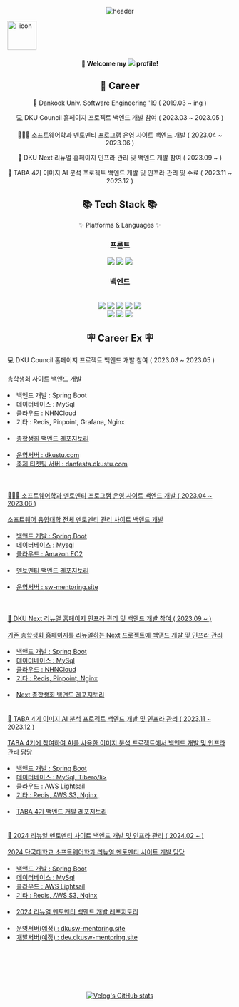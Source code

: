 <div align="center">
 
![header](https://capsule-render.vercel.app/api?type=Waving&color=gradient&height=200&section=header&text=gutanbug&fontColor=ffffff&fontSize=70&animation=fadeIn&fontAlignY=35)
 <div style="display: flex; align-items: flex-start;"><img src="https://techstack-generator.vercel.app/docker-icon.svg" alt="icon" width="65" height="65" /></div>
 
 ####  :wave: Welcome my <img src="https://img.shields.io/badge/GitHub-181717?style=for-the-badge&logo=GitHub&logoColor=white"/> profile!
 
 <div align="center"><h2>🧑 Career</h2>
	 
  🏫 Dankook Univ. Software Engineering '19 ( 2019.03 ~ ing ) 

  💻 DKU Council 홈페이지 프로젝트 백엔드 개발 참여 ( 2023.03 ~ 2023.05 )

  👨🏻‍🎓 소프트웨어학과 멘토멘티 프로그램 운영 사이트 백엔드 개발 ( 2023.04 ~ 2023.06 )

  🥽 DKU Next 리뉴얼 홈페이지 인프라 관리 및 백엔드 개발 참여 ( 2023.09 ~ )

  🎈 TABA 4기 이미지 AI 분석 프로젝트 백엔드 개발 및 인프라 관리 및 수료 ( 2023.11 ~ 2023.12 )
  
 </div>

<div align=center>
	<h2>📚 Tech Stack 📚</h2>
	<p>✨ Platforms & Languages ✨</p>
</div>
 
 <h3>프론트</h3>
<img src="https://img.shields.io/badge/HTML5-E34F26?style=for-the-badge&logo=HTML5&logoColor=white">
<img src="https://img.shields.io/badge/CSS3-1572B6?style=for-the-badge&logo=CSS3&logoColor=white">
<img src="https://img.shields.io/badge/JavaScript-F7DF1E?style=for-the-badge&logo=JavaScript&logoColor=white">
  <h3>백엔드</h3><br/>
<img src="https://img.shields.io/badge/MySQL-4479A1?style=for-the-badge&logo=MySQL&logoColor=white">
<img src="https://img.shields.io/badge/Spring-6DB33F?style=for-the-badge&logo=Spring&logoColor=white">
<img src="https://img.shields.io/badge/JAVA-007396?style=for-the-badge&logo=Java&logoColor=white">
<img src="https://img.shields.io/badge/Docker-2496ED?style=for-the-badge&logo=Docker&logoColor=white"/>


<img src="https://img.shields.io/badge/Ubuntu-E95420?style=for-the-badge&logo=Ubuntu&logoColor=white"/>
<br>
<img src="https://img.shields.io/badge/Apache Tomcat-F8DC75?style=for-the-badge&logo=apachetomcat&logoColor=black"/>
<img src="https://img.shields.io/badge/Postman-FF6C37?style=for-the-badge&logo=Postman&logoColor=white"/>
<img src="https://img.shields.io/badge/Amazon AWS-232F3E?style=for-the-badge&logo=amazonaws&logoColor=white"/>

<div>
<h2>🪧 Career Ex 🪧</h2>
	<div align=left>
		💻 DKU Council 홈페이지 프로젝트 백엔드 개발 참여 ( 2023.03 ~ 2023.05 )<br><br>
		총학생회 사이트 백앤드 개발<br><br>
		<li>백엔드 개발 : Spring Boot</li>
		<li>데이터베이스 : MySql</li>
		<li>클라우드 : NHNCloud</li>
		<li>기타 : Redis, Pinpoint, Grafana, Nginx</li><br>
		<li><a href=https://github.com/gutanbug/student-council-homepage-backend>총학생회 백엔드 레포지토리</li><br>
		<li>운영서버 : <a href=https://dkustu.com>dkustu.com</li>
		<li>축제 티켓팅 서버 : <a href=https://danfesta.dkustu.com>danfesta.dkustu.com</li><br><br><br>
	</div>
 	<div align=left>
		👨🏻‍🎓 소프트웨어학과 멘토멘티 프로그램 운영 사이트 백엔드 개발 ( 2023.04 ~ 2023.06 ) <br><br>
		소프트웨어 융합대학 전체 멘토멘티 관리 사이트 백앤드 개발<br><br>
		<li>백앤드 개발 : Spring Boot</li>
		<li>데이터베이스 : Mysql</li>
		<li>클라우드 : Amazon EC2</li><br>
		<li><a href=https://github.com/gutanbug/mentoring-private>멘토멘티 백엔드 레포지토리</li><br>
		<li>운영서버 : <a href=http://sw-mentoring.site/>sw-mentoring.site</li><br><br><br>
	</div>
 	<div align=left>
  		🥽 DKU Next 리뉴얼 홈페이지 인프라 관리 및 백엔드 개발 참여 ( 2023.09 ~ )<br><br>
		기존 총학생회 홈페이지를 리뉴얼하는 Next 프로젝트에 백앤드 개발 및 인프라 관리<br><br>
		<li>백앤드 개발 : Spring Boot</li>
		<li>데이터베이스 : MySql</li>
		<li>클라우드 : NHNCloud</li>
		<li>기타 : Redis, Pinpoint, Nginx</li><br>
		<li><a href=https://github.com/gutanbug/next-student-council-backend>Next 총학생회 백앤드 레포지토리</li><br><br>
	</div>
 	<div align=left>
  		🎈 TABA 4기 이미지 AI 분석 프로젝트 백엔드 개발 및 인프라 관리 ( 2023.11 ~ 2023.12 )<br><br>
		TABA 4기에 참여하여 AI를 사용한 이미지 분석 프로젝트에서 백엔드 개발 및 인프라 관리 담당<br><br>
		<li>백앤드 개발 : Spring Boot</li>
		<li>데이터베이스 : MySql, Tibero/li>
		<li>클라우드 : AWS Lightsail</li>
		<li>기타 : Redis, AWS S3, Nginx, </li><br>
		<li><a href=https://github.com/SixPieceGarlicBread/byulha-backend-dev>TABA 4기 백엔드 개발 레포지토리</li><br><br>
	</div>
 	<div align=left>
  		👫 2024 리뉴얼 멘토멘티 사이트 백엔드 개발 및 인프라 관리 ( 2024.02 ~ )<br><br>
		2024 단국대학교 소프트웨어학과 리뉴얼 멘토멘티 사이트 개발 담당<br><br>
		<li>백앤드 개발 : Spring Boot</li>
		<li>데이터베이스 : MySql</li>
		<li>클라우드 : AWS Lightsail</li>
		<li>기타 : Redis, AWS S3, Nginx </li><br>
		<li><a href=https://github.com/gutanbug/renew-sw-mentoring>2024 리뉴얼 멘토멘티 백엔드 개발 레포지토리</li><br>
		<li>운영서버(예정) : <a href=https://dkusw-mentoring.site>dkusw-mentoring.site</li>
		<li>개발서버(예정) : <a href=https://dev.dkusw-mentoring.site>dev.dkusw-mentoring.site</li><br><br><br>
	</div>
 

 	
</div>
 
<br/><br/>
 <p></p>

 
[![Velog's GitHub stats](https://velog-readme-stats.vercel.app/api?name=gutanbug)](https://github.com/gutanbug/velog-readme-stats)



